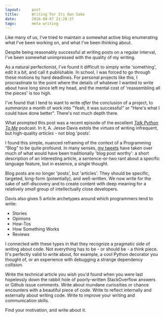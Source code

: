 ```yaml
---
layout:     post
title:      Writing For Its Own Sake
date:       2016-08-07 21:28:37
tags:       meta writing
---
```


Like many of us, I've tried to maintain a somewhat active blog enumerating what I've been working on, and what I've been thinking about.

Despite being reasonably successful at writing posts on a regular interval, I've been somewhat unimpressed with the quality of my writing.<!--break-->

As a natural perfectionist, I've found it difficult to simply write 'something', edit it a bit, and call it publishable. In school, I was forced to go through these motions by hard deadlines. For personal projects like this, I procrastinate to the point where the details of whatever I wanted to write about have long since left my head, and the mental cost of 'reassembling all the pieces' is too high.

I've found that I tend to want to write *after* the conclusion of a project, to *summarize* a month of work into "Yeah, it was successful" or "Here's what I could have done better". There's not much depth there.

What prompted this post was a recent episode of the excellent [*Talk Python To Me*](http://talkpython.fm) podcast. In it, A. Jesse Davis extols the virtues of writing infrequent, but high-quality *articles* - not blog 'posts'.

I found this simple, nuanced reframing of the context of a Programming "Blog" to be quite profound. In many senses, [my tweets](https://twitter.com/BenRCongdon) have taken over much of what would have been traditionally 'blog post worthy': a short description of an interesting article, a sentence-or-two rant about a specific language feature, but in essence, a single thought.

Blog posts are no longer 'posts', but 'articles'. They should be specific, targeted, long-form (potentially), and well-written. We now write for the sake of self-discovery and to create content with deep meaning for a relatively *small* group of intellectually close developers.

Davis also gives 5 article archetypes around which programmers tend to write:

* Stories
* Opinions
* How-Tos
* How Something Works
* Reviews

I connected with these types in that they recognize a pragmatic side of writing about code. Not everything has to be - or should be - a think piece. It's perfectly valid to write about, for example, a cool Python decorator you thought of, or an experience with debugging a strange dependency collision.

Write the technical article you wish you'd found when you were last hopelessly down the rabbit hole of poorly-written StackOverflow answers or Github issue comments. Write about mundane curiosities or chance encounters with a beautiful piece of code. Write to reflect internally and externally about writing code. Write to improve your writing and communication skills.

Find your motivation, and write about it.
